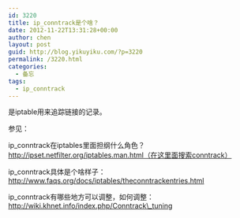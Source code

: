 ```yaml
---
id: 3220
title: ip_conntrack是个啥？
date: 2012-11-22T13:31:28+00:00
author: chen
layout: post
guid: http://blog.yikuyiku.com/?p=3220
permalink: /3220.html
categories:
  - 备忘
tags:
  - ip_conntrack
---
```

是iptable用来追踪链接的记录。

参见：

ip_conntrack在iptables里面担纲什么角色？http://ipset.netfilter.org/iptables.man.html（在这里面搜索conntrack）

ip_conntrack具体是个啥样子：http://www.faqs.org/docs/iptables/theconntrackentries.html

ip\_conntrack有哪些地方可以调整，如何调整：http://wiki.khnet.info/index.php/Conntrack\_tuning